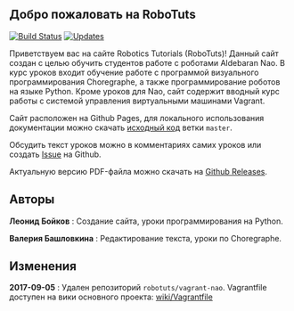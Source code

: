 ## Добро пожаловать на RoboTuts
[![Build Status](https://travis-ci.org/robotuts/robotuts.github.io.svg?branch=source)](https://travis-ci.org/robotuts/robotuts.github.io)
[![Updates](https://pyup.io/repos/github/robotuts/robotuts.github.io/shield.svg)](https://pyup.io/repos/github/robotuts/robotuts.github.io/)

Приветствуем вас на сайте Robotics Tutorials (RoboTuts)! Данный сайт создан с
целью обучить студентов работе с роботами Aldebaran Nao. В курс уроков входит
обучение работе с программой визуального программирования Choregraphe, а также
программирование роботов на языке Python. Кроме уроков для Nao, сайт содержит
вводный курс работы с системой управления виртуальными машинами Vagrant.

Сайт расположен на Github Pages, для локального использования документации можно
скачать [исходный код](https://github.com/robotuts/robotuts.github.io/archive/master.zip)
ветки `master`.

Обсудить текст уроков можно в комментариях самих уроков или создать
[Issue](https://github.com/robotuts/robotuts.github.io/issues/new) на Github.

Актуальную версию PDF-файла можно скачать на [Github Releases](https://github.com/robotuts/nao-tutorials-book/releases/latest/).

## Авторы

**Леонид Бойков**
:	Создание сайта, уроки программирования на Python.

**Валерия Башловкина**
:	Редактирование текста, уроки по Choregraphe.

## Изменения

**2017-09-05**
:	Удален репозиторий `robotuts/vagrant-nao`. Vagrantfile доступен на вики
основного проекта: [wiki/Vagrantfile](https://github.com/robotuts/robotuts.github.io/wiki/Vagrantfile)